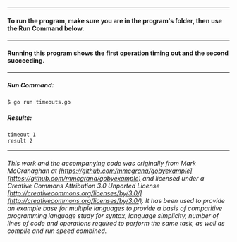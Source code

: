 ___
#### To run the program, make sure you are in the program's folder, then use the Run Command below.
___
#### Running this program shows the first operation timing out and the second succeeding.
___
##### Run Command:

`$ go run timeouts.go`

##### Results:
```
timeout 1
result 2
```
___
###### This work and the accompanying code was originally from Mark McGranaghan at [https://github.com/mmcgrana/gobyexample](https://github.com/mmcgrana/gobyexample) and licensed under a Creative Commons Attribution 3.0 Unported License [http://creativecommons.org/licenses/by/3.0/](http://creativecommons.org/licenses/by/3.0/). It has been used to provide an example base for multiple languages to provide a basis of comparitive programming language study for syntax, language simplicity, number of lines of code and operations required to perform the same task, as well as compile and run speed combined.